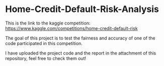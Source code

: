# Home-Credit-Default-Risk-Analysis


This is the link to the kaggle competition: https://www.kaggle.com/competitions/home-credit-default-risk 

The goal of this project is to test the fairness and accuracy of one of the code participated in this competition.

I have uploaded the project code and the report in the attachment of this repository, feel free to check them out!
